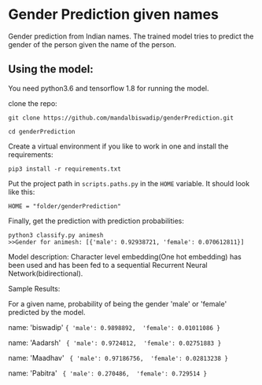 # Gender Prediction given names
Gender prediction from Indian names.
The trained model tries to predict the gender of the person given the name of the person.

## Using the model:

You need python3.6 and tensorflow 1.8 for running the model.

clone the repo:

`git clone https://github.com/mandalbiswadip/genderPrediction.git`

`cd genderPrediction`

Create a virtual environment if you like to work in one and install the requirements:

`pip3 install -r requirements.txt`

Put the project path in `scripts.paths.py` in the `HOME` variable. It should look like this:

`HOME = "folder/genderPrediction"`

Finally, get the prediction with prediction probabilities:

```buildoutcfg
python3 classify.py animesh
>>Gender for animesh: [{'male': 0.92938721, 'female': 0.070612811}]

```

Model description:
Character level embedding(One hot embedding) has been used and has been fed to a sequential Recurrent Neural Network(bidirectional).



Sample Results:

For a given name, probability of being the gender 'male' or 'female' predicted by the model.

name: 'biswadip'
`
{
'male': 0.9898892, 
'female': 0.01011086
}
`

name: 'Aadarsh'
`
{
'male': 0.9724812, 
'female': 0.02751883
}`

name: 'Maadhav'
`
{
'male': 0.97186756, 
'female': 0.02813238
}`

name: 'Pabitra'
`
{
'male': 0.270486, 
'female': 0.729514
}`
